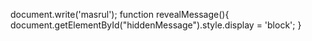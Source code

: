 document.write('masrul');
function revealMessage(){
document.getElementById("hiddenMessage").style.display = 'block';
}
